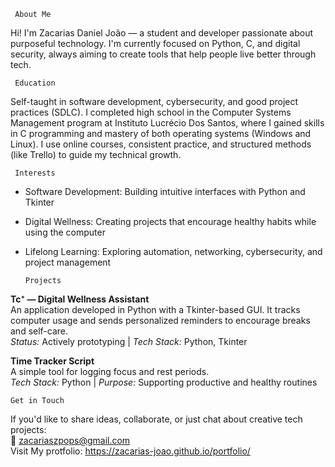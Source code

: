      About Me

Hi! I'm Zacarias Daniel João — a student and developer passionate about purposeful technology. I'm currently focused on Python, C, and digital security, always aiming to create tools that help people live better through tech.

     Education

Self-taught in software development, cybersecurity, and good project practices (SDLC). I completed high school in the Computer Systems Management program at Instituto Lucrécio Dos Santos, where I gained skills in C programming and mastery of both operating systems (Windows and Linux). I use online courses, consistent practice, and structured methods (like Trello) to guide my technical growth.

     Interests

- Software Development: Building intuitive interfaces with Python and Tkinter  
- Digital Wellness: Creating projects that encourage healthy habits while using the computer  
- Lifelong Learning: Exploring automation, networking, cybersecurity, and project management

      Projects

**Tc⁺ — Digital Wellness Assistant**  
An application developed in Python with a Tkinter-based GUI. It tracks computer usage and sends personalized reminders to encourage breaks and self-care.  
*Status:* Actively prototyping | *Tech Stack:* Python, Tkinter

**Time Tracker Script**  
A simple tool for logging focus and rest periods.  
*Tech Stack:* Python | *Purpose:* Supporting productive and healthy routines

    Get in Touch

If you'd like to share ideas, collaborate, or just chat about creative tech projects:  
📧 zacariaszpops@gmail.com  
Visit My protfolio: https://zacarias-joao.github.io/portfolio/
